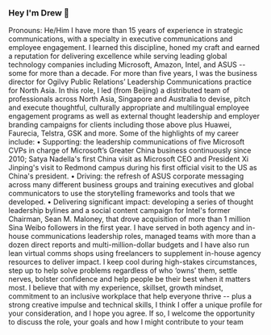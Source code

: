 ### Hey I'm Drew 👋 
Pronouns: He/Him
I have more than 15 years of experience in strategic communications, with a specialty in executive communications and employee engagement. I learned this discipline, 				honed my craft and earned a reputation for delivering excellence while serving leading global technology companies including Microsoft, Amazon, Intel, and ASUS -- some 		for more than a decade.
For more than five years, I was the business director for Ogilvy Public Relations’ Leadership Communications practice for North Asia. In this role, I led (from Beijing) a distributed team of professionals across North Asia, Singapore and Australia to devise, pitch and execute thoughtful, culturally appropriate and multilingual employee engagement programs as well as external thought leadership and employer branding campaigns for clients including those above plus Huawei, Faurecia, Telstra, GSK and more.
Some of the highlights of my career include:
•	Supporting: the leadership communications of five Microsoft CVPs in charge of Microsoft’s Greater China business continuously since 2010; Satya Nadella's first China visit as Microsoft CEO and President Xi Jinping's visit to Redmond campus during his first official visit to the US as China's president.
•	Driving: the refresh of ASUS corporate messaging across many different business groups and training executives and global communicators to use the storytelling frameworks and tools that we developed.
•	Delivering significant impact: developing a series of thought leadership bylines and a social content campaign for Intel's former Chairman, Sean M. Maloney, that drove acquisition of more than 1 million Sina Weibo followers in the first year.
I have served in both agency and in-house communications leadership roles, managed teams with more than a dozen direct reports and multi-million-dollar budgets and I have also run lean virtual comms shops using freelancers to supplement in-house agency resources to deliver impact. I keep cool during high-stakes circumstances, step up to help solve problems regardless of who ‘owns’ them, settle nerves, bolster confidence and help people be their best when it matters most.
I believe that with my experience, skillset, growth mindset, commitment to an inclusive workplace that help everyone thrive -- plus a strong creative impulse and technical skills, I think I offer a unique profile for your consideration, and I hope you agree. 
If so, I welcome the opportunity to discuss the role, your goals and how I might contribute to your team
 
<!--
**aadnow/aadnow** is a ✨ _special_ ✨ repository because its `README.md` (this file) appears on your GitHub profile.

Here are some ideas to get you started:

- 🔭 I’m currently working on 
- 🌱 I’m currently learning ...
- 👯 I’m looking to collaborate on ...
- 🤔 I’m looking for help with ...
- 💬 Ask me about ...
- 📫 How to reach me: ...
- 😄 Pronouns: ...
- ⚡ Fun fact: ...
-->
